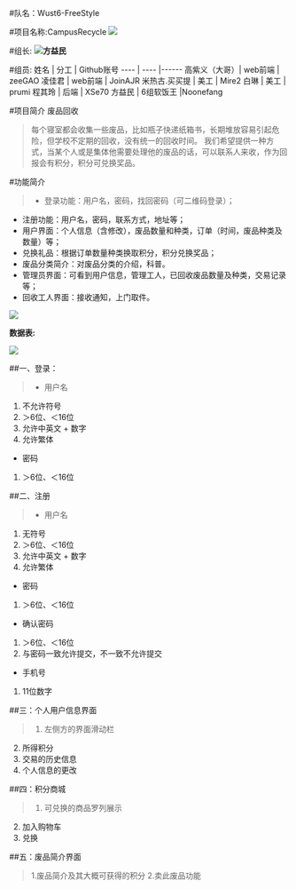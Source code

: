 #队名：Wust6-FreeStyle

#项目名称:CampusRecycle
![](http://chuantu.biz/t5/131/1499745764x2890171875.jpg)

#组长:
 ![](http://chuantu.biz/t5/131/1499744238x2890174351.jpg)**方益民**

#组员:
 姓名 | 分工 | Github账号
 ---- | ---- |------
  高紫义（大哥）| web前端 | zeeGAO
  凌佳君 | web前端 | JoinAJR
  米热古.买买提 | 美工 | Mire2
  白琳 | 美工 | prumi
  程其玲 | 后端 | XSe70
  方益民 | 6组软饭王 |Noonefang
 
#项目简介 废品回收
>每个寝室都会收集一些废品，比如瓶子快递纸箱书，长期堆放容易引起危险，但学校不定期的回收，没有统一的回收时间。
我们希望提供一种方式，当某个人或是集体他需要处理他的废品的话，可以联系人来收，作为回报会有积分，积分可兑换奖品。

#功能简介

>* 登录功能：用户名，密码，找回密码（可二维码登录）；
* 注册功能：用户名，密码，联系方式，地址等；
* 用户界面：个人信息（含修改），废品数量和种类，订单（时间，废品种类及数量）等；
* 兑换礼品：根据订单数量种类换取积分，积分兑换奖品；
* 废品分类简介：对废品分类的介绍，科普。
* 管理员界面：可看到用户信息，管理工人，已回收废品数量及种类，交易记录等；
* 回收工人界面：接收通知，上门取件。

 ![](http://chuantu.biz/t5/131/1499743380x2890171875.png)
 
 **数据表:**
 
 ![](http://chuantu.biz/t5/137/1500173944x2890174351.jpg)
 
##一、登录：
>- 用户名
 1.	不允许符号
 2.	＞6位、＜16位
 3.	允许中英文 + 数字
 4.	允许繁体
- 密码
 1.	＞6位、＜16位

##二、注册
>- 用户名
 1.	无符号
 2.	＞6位、＜16位
 3.	允许中英文 + 数字
 4.	允许繁体
- 密码
 1.	＞6位、＜16位
- 确认密码
 1.	＞6位、＜16位
 3.	与密码一致允许提交，不一致不允许提交
- 手机号
 1. 11位数字
 
##三：个人用户信息界面
>1. 左侧方的界面滑动栏
2. 所得积分
3. 交易的历史信息
4. 个人信息的更改

##四：积分商城
>1. 可兑换的商品罗列展示
 2. 加入购物车
 3. 兑换
 
##五：废品简介界面
>1.废品简介及其大概可获得的积分
 2.卖此废品功能
 
 

